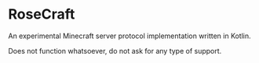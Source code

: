 # RoseCraft

An experimental Minecraft server protocol implementation written in Kotlin.

Does not function whatsoever, do not ask for any type of support.
